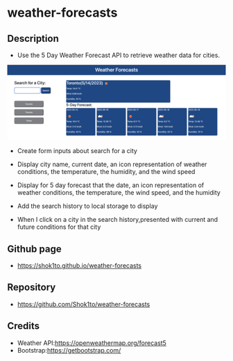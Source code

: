 # weather-forecasts

## Description
- Use the 5 Day Weather Forecast API to retrieve weather data for cities.

<img alt src="weather.png"/>

- Create form inputs about search for a city

- Display city name, current date, an icon representation of weather conditions, the temperature, the humidity, and the wind speed

- Display for 5 day forecast that the date, an icon representation of weather conditions, the temperature, the wind speed, and the humidity

- Add the search history to local storage to display

- When I click on a city in the search history,presented with current and future conditions for that city

## Github page
- https://shok1to.github.io/weather-forecasts

## Repository
- https://github.com/Shok1to/weather-forecasts

## Credits
- Weather API:https://openweathermap.org/forecast5
- Bootstrap:https://getbootstrap.com/

